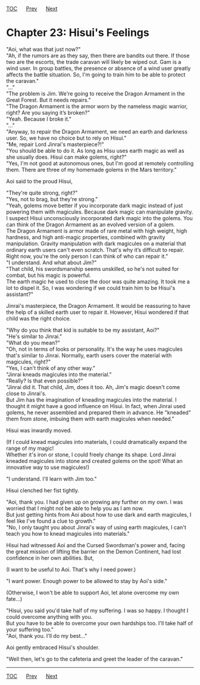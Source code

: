 [TOC](../readme.md)&nbsp;&nbsp;&nbsp;&nbsp;&nbsp;&nbsp;[Prev](Section_0022.md)&nbsp;&nbsp;&nbsp;&nbsp;&nbsp;&nbsp;[Next](Section_0024.md)



# Chapter 23: Hisui's Feelings

"Aoi, what was that just now?"  
"Ah, if the rumors are as they say, then there are bandits out there. If
those two are the escorts, the trade caravan will likely be wiped out.
Gam is a wind user. In group battles, the presence or absence of a wind
user greatly affects the battle situation. So, I'm going to train him to
be able to protect the caravan."  
"..."  
"The problem is Jim. We're going to receive the Dragon Armament in the
Great Forest. But it needs repairs."  
"The Dragon Armament is the armor worn by the nameless magic warrior,
right? Are you saying it’s broken?"  
"Yeah. Because I broke it."  
"..."  
"Anyway, to repair the Dragon Armament, we need an earth and darkness
user. So, we have no choice but to rely on Hisui."  
"Me, repair Lord Jinrai's masterpiece?!"  
"You should be able to do it. As long as Hisu uses earth magic as well
as she usually does. Hisui can make golems, right?"  
"Yes, I'm not good at autonomous ones, but I'm good at remotely
controlling them. There are three of my homemade golems in the Mars
territory."  
  
Aoi said to the proud Hisui,  
  
"They're quite strong, right?"  
"Yes, not to brag, but they're strong."  
"Yeah, golems move better if you incorporate dark magic instead of just
powering them with magicules. Because dark magic can manipulate
gravity.  
I suspect Hisui unconsciously incorporated dark magic into the golems.
You can think of the Dragon Armament as an evolved version of a golem.  
The Dragon Armament is armor made of rare metal with high weight, high
hardness, and high anti-magic properties, combined with gravity
manipulation. Gravity manipulation with dark magicules on a material
that ordinary earth users can't even scratch. That's why it’s difficult
to repair.  
Right now, you're the only person I can think of who can repair it."  
"I understand. And what about Jim?"  
"That child, his swordsmanship seems unskilled, so he's not suited for
combat, but his magic is powerful.  
The earth magic he used to close the door was quite amazing. It took me
a lot to dispel it. So, I was wondering if we could train him to be
Hisui's assistant?"  
  
Jinrai's masterpiece, the Dragon Armament. It would be reassuring to
have the help of a skilled earth user to repair it. However, Hisui
wondered if that child was the right choice.  
  
"Why do you think that kid is suitable to be my assistant, Aoi?"  
"He's similar to Jinrai."  
"What do you mean?"  
"Oh, not in terms of looks or personality. It's the way he uses
magicules that's similar to Jinrai. Normally, earth users cover the
material with magicules, right?"  
"Yes, I can't think of any other way."  
"Jinrai kneads magicules into the material."  
"Really? Is that even possible?"  
"Jinrai did it. That child, Jim, does it too. Ah, Jim's magic doesn't
come close to Jinrai's.  
But Jim has the imagination of kneading magicules into the material. I
thought it might have a good influence on Hisui. In fact, when Jinrai
used golems, he never assembled and prepared them in advance. He
"kneaded" them from stone, imbuing them with earth magicules when
needed."  
  
Hisui was inwardly moved.  
  
(If I could knead magicules into materials, I could dramatically expand
the range of my magic!  
Whether it's iron or stone, I could freely change its shape. Lord Jinrai
kneaded magicules into stone and created golems on the spot! What an
innovative way to use magicules!)  
  
"I understand. I'll learn with Jim too."  
  
Hisui clenched her fist tightly.  
  
"Aoi, thank you. I had given up on growing any further on my own. I was
worried that I might not be able to help you as I am now.  
But just getting hints from Aoi about how to use dark and earth
magicules, I feel like I've found a clue to growth."  
"No, I only taught you about Jinrai's way of using earth magicules, I
can't teach you how to knead magicules into materials."  
  
Hisui had witnessed Aoi and the Cursed Swordsman's power and, facing the
great mission of lifting the barrier on the Demon Continent, had lost
confidence in her own abilities. But,  
  
(I want to be useful to Aoi. That's why I need power.)  
  
"I want power. Enough power to be allowed to stay by Aoi's side."  
  
(Otherwise, I won't be able to support Aoi, let alone overcome my own
fate...)  
  
"Hisui, you said you'd take half of my suffering. I was so happy. I
thought I could overcome anything with you.  
But you have to be able to overcome your own hardships too. I'll take
half of your suffering too."  
"Aoi, thank you. I'll do my best..."  
  
Aoi gently embraced Hisui's shoulder.  
  
"Well then, let's go to the cafeteria and greet the leader of the
caravan."  
  
  
  


---
[TOC](../readme.md)&nbsp;&nbsp;&nbsp;&nbsp;&nbsp;&nbsp;[Prev](Section_0022.md)&nbsp;&nbsp;&nbsp;&nbsp;&nbsp;&nbsp;[Next](Section_0024.md)

